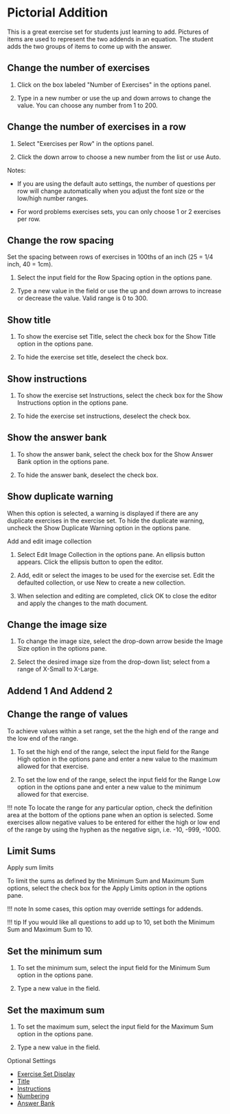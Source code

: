 # Pictorial Addition

This is a great exercise set for students just learning to add. Pictures of items are used to represent the two addends in an equation. The student adds the two groups of items to come up with the answer.

## Change the number of exercises

1. Click on the box labeled "Number of Exercises" in the options panel.

2. Type in a new number or use the up and down arrows to change the value. You can choose any number from 1 to 200.

## Change the number of exercises in a row

1. Select "Exercises per Row" in the options panel.

2. Click the down arrow to choose a new number from the list or use Auto.

Notes:

- If you are using the default auto settings, the number of questions per row will change automatically when you adjust the font size or the low/high number ranges.

- For word problems exercises sets, you can only choose 1 or 2 exercises per row.

## Change the row spacing

Set the spacing between rows of exercises in 100ths of an inch (25 = 1/4 inch, 40 = 1cm).

1. Select the input field for the Row Spacing option in the options pane.

2. Type a new value in the field or use the up and down arrows to increase or decrease the value. Valid range is 0 to 300.

## Show title

1. To show the exercise set Title, select the check box for the Show Title option in the options pane.

2. To hide the exercise set title, deselect the check box.

## Show instructions

1. To show the exercise set Instructions, select the check box for the Show Instructions option in the options pane.

2. To hide the exercise set instructions, deselect the check box.

## Show the answer bank

1. To show the answer bank, select the check box for the Show Answer Bank option in the options pane.

2. To hide the answer bank, deselect the check box.

## Show duplicate warning

When this option is selected, a warning is displayed if there are any duplicate exercises in the exercise set. To hide the duplicate warning, uncheck the Show Duplicate Warning option in the options pane.

Add and edit image collection

1. Select Edit Image Collection in the options pane. An ellipsis button appears. Click the ellipsis button to open the editor.

2. Add, edit or select the images to be used for the exercise set. Edit the defaulted collection, or use New to create a new collection.

3. When selection and editing are completed, click OK to close the editor and apply the changes to the math document.

## Change the image size

1. To change the image size, select the drop-down arrow beside the Image Size option in the options pane.

2. Select the desired image size from the drop-down list; select from a range of X-Small to X-Large.
## Addend 1 And Addend 2
## Change the range of values

To achieve values within a set range, set the the high end of the range and the low end of the range.

1. To set the high end of the range, select the input field for the Range High option in the options pane and enter a new value to the maximum allowed for that exercise.

2. To set the low end of the range, select the input field for the Range Low option in the options pane and enter a new value to the minimum allowed for that exercise.

!!! note
    To locate the range for any particular option, check the definition area at the bottom of the options pane when an option is selected. Some exercises allow negative values to be entered for either the high or low end of the range by using the hyphen as the negative sign, i.e. -10, -999, -1000.
## Limit Sums
Apply sum limits

To limit the sums as defined by the Minimum Sum and Maximum Sum options, select the check box for the Apply Limits option in the options pane.

!!! note
    In some cases, this option may override settings for addends.

!!! tip
    If you would like all questions to add up to 10, set both the Minimum Sum and Maximum Sum to 10.

## Set the minimum sum

1. To set the minimum sum, select the input field for the Minimum Sum option in the options pane.

2. Type a new value in the field.

## Set the maximum sum

1. To set the maximum sum, select the input field for the Maximum Sum option in the options pane.

2. Type a new value in the field.

Optional Settings

- [Exercise Set Display](../../options/exercise-set-display-options.md)
- [Title](../../options/title-display-options.md)
- [Instructions](../../options/instructions-display-options.md)
- [Numbering](../../options/numbering-display-options.md)
- [Answer Bank](../../options/answer-bank-display-options.md)